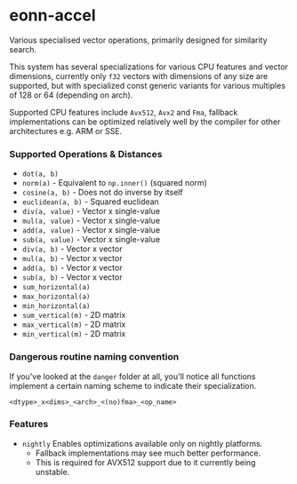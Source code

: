 # eonn-accel

Various specialised vector operations, primarily designed for similarity search.

This system has several specializations for various CPU features and vector dimensions,
currently only `f32` vectors with dimensions of  any size are supported, but with 
specialized const generic variants for various multiples of 128 or 64 (depending on arch).

Supported CPU features include `Avx512`, `Avx2` and `Fma`, fallback implementations can
be optimized relatively well by the compiler for other architectures e.g. ARM or SSE.

### Supported Operations & Distances

- `dot(a, b)`
- `norm(a)`  - Equivalent to `np.inner()` (squared norm)
- `cosine(a, b)`     - Does not do inverse by itself
- `euclidean(a, b)`  - Squared euclidean
- `div(a, value)` - Vector x single-value
- `mul(a, value)` - Vector x single-value
- `add(a, value)` - Vector x single-value
- `sub(a, value)` - Vector x single-value
- `div(a, b)` - Vector x vector
- `mul(a, b)` - Vector x vector
- `add(a, b)` - Vector x vector
- `sub(a, b)` - Vector x vector
- `sum_horizontal(a)`
- `max_horizontal(a)`
- `min_horizontal(a)`
- `sum_vertical(m)` - 2D matrix
- `max_vertical(m)` - 2D matrix
- `min_vertical(m)` - 2D matrix

### Dangerous routine naming convention

If you've looked at the `danger` folder at all, you'll notice all functions implement a certain
naming scheme to indicate their specialization.

```
<dtype>_x<dims>_<arch>_<(no)fma>_<op_name>
```

### Features

- `nightly` Enables optimizations available only on nightly platforms.
  * Fallback implementations may see much better performance.
  * This is required for AVX512 support due to it currently being unstable.

